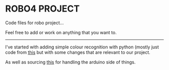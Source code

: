 # ROBO4 PROJECT 

Code files for robo project...

Feel free to add or work on anything that you want to. 
<hr>

I've started with adding simple colour recognition with python (mostly just code from [this](https://www.geeksforgeeks.org/multiple-color-detection-in-real-time-using-python-opencv/)
but with some changes that are relevant to our project. 

As well as sourcing [this](https://create.arduino.cc/projecthub/shubhamsantosh99/face-tracker-using-opencv-and-arduino-55412e?ref=tag&ref_id=camera&offset=0)
for handling the arduino side of things.
